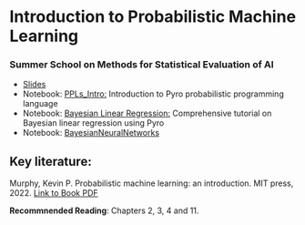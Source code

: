 # Introduction to Probabilistic Machine Learning 
### Summer School on Methods for Statistical Evaluation of AI


* [Slides](https://github.com/PGM-Lab/2025-MSE-AI/raw/main/slides/2025_SummerSchool_MSE_AI.pdf)
* Notebook: [PPLs_Intro:](https://colab.research.google.com/github/PGM-Lab/2025-MSE-AI/blob/main/notebooks/PPLs_Intro.ipynb) Introduction to Pyro probabilistic programming language
* Notebook: [Bayesian Linear Regression:](https://colab.research.google.com/github/PGM-Lab/2025-MSE-AI/blob/main/notebooks/BayesianLinearRegression.ipynb) Comprehensive tutorial on Bayesian linear regression using Pyro
* Notebook: [BayesianNeuralNetworks](https://colab.research.google.com/github/PGM-Lab/2025-MSE-AI/blob/main/notebooks/BayesianNeuralNetworks.ipynb)

## Key literature: 

Murphy, Kevin P. Probabilistic machine learning: an introduction. MIT press, 2022. [Link to Book PDF](https://probml.github.io/pml-book/book1.html)

**Recommnended Reading**: Chapters 2, 3, 4 and 11. 


